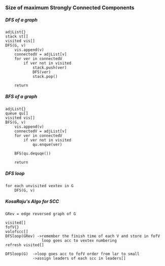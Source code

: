 ### Size of maximum Strongly Connected Components

##### DFS of a graph
```
adjList{}
stack st[]
visited vis[]
DFS(G, v)
    vis.append(v)
    connectedV = adjList[v]
    for ver in connectedV
        if ver not in visited
            stack.push(ver)
            DFS(ver)
            stack.pop()
            
    return

```

##### BFS of a graph
```
adjList{}
queue qu[]
visited vis[]
BFS(G, v)
    vis.append(v)
    connectedV = adjList[v]
    for ver in connectedV
        if ver not in visited
            qu.enque(ver)
            
    BFS(qu.dequqe())
            
    return

```
##### DFS loop
```
for each unvisited vextex in G
    DFS(G, v)

```


##### KosaRaju's Algo for SCC
```
GRev = edge reversed graph of G

visited[]
fofV{}
volofscc[]
DFSloop(GRev) ->remember the finish time of each V and store in fofV
                loop goes acc to vextex numbering
refresh visited[]

DFSloop(G)  ->loop goes acc to fofV order from lar to small
            ->assign leaders of each scc in leaders[]

```